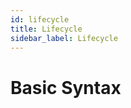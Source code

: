 ```yaml
---
id: lifecycle
title: Lifecycle
sidebar_label: Lifecycle
---
```


# Basic Syntax

<!-- Add your content here -->
